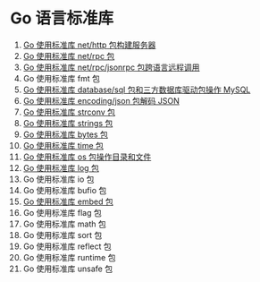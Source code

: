 # Go 语言标准库
1. [Go 使用标准库 net/http 包构建服务器](https://mp.weixin.qq.com/s/gsv3zW0HQaGMSxH9CtjiFA)
2. [Go 使用标准库 net/rpc 包](https://mp.weixin.qq.com/s/IospmGnkC-y9ddJx_9JGzg)
3. [Go 使用标准库 net/rpc/jsonrpc 包跨语言远程调用](https://mp.weixin.qq.com/s/Zhg5FBgB6XPC37kA0GcgKg)
4. Go 使用标准库 fmt 包
5. [Go 使用标准库 database/sql 包和三方数据库驱动包操作 MySQL](https://mp.weixin.qq.com/s/JEWaU7DTkNllxK28BKvFUA)
6. [Go 使用标准库 encoding/json 包解码 JSON](https://mp.weixin.qq.com/s/OyPlXss8L6zSb0HGIydbrw)
7. [Go 使用标准库 strconv 包](https://mp.weixin.qq.com/s/ZULa_S-jSOMHS0-SiFqz4A)
8. [Go 使用标准库 strings 包](https://mp.weixin.qq.com/s/ZULa_S-jSOMHS0-SiFqz4A)
9. [Go 使用标准库 bytes 包](https://mp.weixin.qq.com/s/EP-QmnwJVWVmpTbPfUnJ2g)
10. [Go 使用标准库 time 包](https://mp.weixin.qq.com/s/ZULa_S-jSOMHS0-SiFqz4A)
11. [Go 使用标准库 os 包操作目录和文件](https://mp.weixin.qq.com/s/P_NRcm9LrMuKTWBnoeKP9A)
12. [Go 使用标准库 log 包](https://mp.weixin.qq.com/s/_R-xcuyHOc_iCx2Bd_pA5w)
13. Go 使用标准库 io 包
14. Go 使用标准库 bufio 包
15. [Go 使用标准库 embed 包](https://mp.weixin.qq.com/s/AO0i9olKZlQ4gtxF3Gr1gA)
16. Go 使用标准库 flag 包
17. Go 使用标准库 math 包
18. Go 使用标准库 sort 包
19. Go 使用标准库 reflect 包
20. Go 使用标准库 runtime 包
21. Go 使用标准库 unsafe 包
